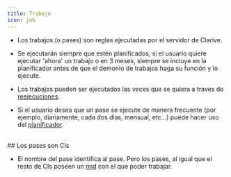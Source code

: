 ```yaml
---
title: Trabajo
icon: job
---
```


* Los trabajos (o pases) son reglas ejecutadas por el servidor de Clarive.

* Se ejecutarán siempre que estén planificados, si el usuario quiere ejecutar 'ahora' un trabajo o en 3 meses, siempre se incluye en la planificador antes de que el demonio de trabajos haga su función y lo ejecute.

* Los trabajos pueden ser ejecutados las veces que se quiera a traves de [reejecuciones](Conceptos/rerun).

* Si el usuario desea que un pase se ejecute de manera frecuente (por ejemplo, diariamente, cada dos dias, mensual, etc...) puede hacer uso del [planificador](Administracion/scheduler).

<br />
## Los pases son CIs

* El nombre del pase identifica al pase. Pero los pases, al igual que el resto de CIs poseen un [mid](Conceptos/mid) con el que poder trabajar.